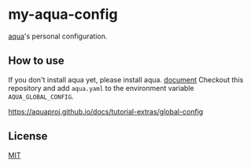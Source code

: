 # my-aqua-config

[aqua](https://github.com/aquaproj/aqua)'s personal configuration.

## How to use

If you don't install aqua yet, please install aqua. [document](https://aquaproj.github.io/docs/reference/install)
Checkout this repository and add `aqua.yaml` to the environment variable `AQUA_GLOBAL_CONFIG`.

https://aquaproj.github.io/docs/tutorial-extras/global-config

## License

[MIT](LICENSE)
